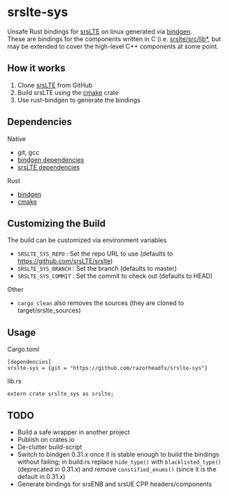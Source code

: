 # srslte-sys
Unsafe Rust bindings for [srsLTE](https://github.com/srsLTE/srslte) on linux generated via [bindgen](https://github.com/rust-lang-nursery/rust-bindgen).  
These are bindings for the components written in C (i.e. [srslte/src/lib*](https://github.com/srsLTE/srsLTE/tree/master/lib), but may be extended to cover the high-level C++ components at some point.

## How it works
1. Clone [srsLTE](https://github.com/srsLTE/srsLTE) from GitHub
2. Build srsLTE using the [cmake](https://crates.io/crates/cmake) crate
3. Use rust-bindgen to generate the bindings

## Dependencies
Native  
* git, gcc
* [bindgen dependencies](https://rust-lang-nursery.github.io/rust-bindgen/requirements.html)
* [srsLTE dependencies](https://github.com/srsLTE/srsLTE#build-instructions)

Rust  
* [bindgen](https://crates.io/crates/bindgen)
* [cmake](https://crates.io/crates/cmake)


## Customizing the Build
The build can be customized via environment variables  
* ``` SRSLTE_SYS_REPO ``` : Set the repo URL to use (defaults to https://github.com/srsLTE/srslte)
* ``` SRSLTE_SYS_BRANCH ``` : Set the branch (defaults to master)
* ``` SRSLTE_SYS_COMMIT ``` : Set the commit to check out (defaults to HEAD)
  
Other
* ```cargo clean``` also removes the sources (they are cloned to target/srslte_sources)

## Usage
Cargo.toml
```
[dependencies]
srslte-sys = {git = "https://github.com/razorheadfx/srslte-sys"}
```
lib.rs
```
extern crate srslte_sys as srslte;
```


## TODO
* Build a safe wrapper in another project
* Publish on crates.io
* De-clutter build-script
* Switch to bindgen 0.31.x once it is stable enough to build the bindings without failing; in build.rs replace ```hide_type()``` with ```blacklisted_type()``` (deprecated in 0.31.x) and remove ```constified_enums()``` (since it is the default in 0.31.x)
* Generate bindings for srsENB and srsUE CPP headers/components
